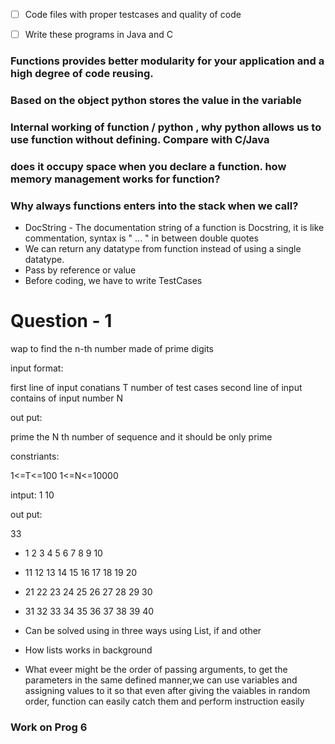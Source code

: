 -[ ] Code files with proper testcases and quality of code
-[ ] Write these programs in Java and C


### Functions provides better modularity for your application and a high degree of code reusing.
### Based on the object python stores the value in the variable
### Internal working of function / python , why python allows us to use function without defining. Compare with C/Java
### does it occupy space when you declare a function. how memory management works for function?
### Why always functions enters into the stack when we call? 
- DocString - The documentation string of a function is Docstring, it is like commentation, syntax is 
  " ...  " in between double quotes
- We can return any datatype from function instead of using a single datatype.
- Pass by reference or value
- Before coding, we have to write TestCases
# Question - 1
wap to find the n-th number made of prime digits

input format:

first line of input conatians T number of test cases
second line of input contains of input number N

out put:

prime the N th number of sequence and it should be only prime

constriants:

1<=T<=100
1<=N<=10000

intput:
1
10

out put:

33

- 1 2 3 4 5 6 7 8 9 10
- 11 12 13 14 15 16 17 18 19 20
- 21 22 23 24 25 26 27 28 29 30
- 31 32 33 34 35 36 37 38 39 40
- Can be solved using in three ways using List, if and other
- How lists works in background 

- What eveer might be the order of passing arguments, to get the parameters in the same defined manner,we can use variables and assigning values to it so that even after giving the vaiables in random order, function can easily catch them and perform instruction easily
### Work on Prog 6